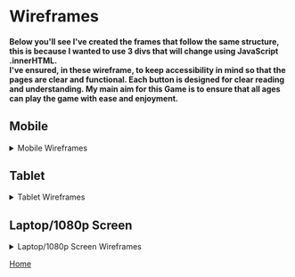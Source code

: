 # Wireframes

#### Below you'll see I've created the frames that follow the same structure, this is because I wanted to use 3 divs that will change using JavaScript .innerHTML. <br> I've ensured, in these wireframe, to keep accessibility in mind so that the pages are clear and functional. Each button is designed for clear reading and understanding. My main aim for this Game is to ensure that all ages can play the game with ease and enjoyment.

## Mobile

<details>
<summary>Mobile Wireframes</summary>

![Mobile wireframes](assets/documentation/mobile-wireframes.webp)
</details>

## Tablet

<details>
<summary>Tablet Wireframes</summary>

<details>
<summary>Main Menu Wireframes</summary>

![Main menu Tablet](assets/documentation/main-menu-tablet-wf.webp)
</details>

<details>
<summary>Game Page Wireframes</summary>

![Game page Tablet](assets/documentation/game-page-tablet-wf.webp)
</details>

<details>
<summary>Rules Wireframes</summary>

![Rules Tablet](assets/documentation/rules-wf-tablet.webp)
</details>

<details>
<summary>Set a win target Wireframes</summary>

![Set a win target Tablet](assets/documentation/set-win-target-tablet-wf.webp)
</details>

<details>
<summary>Winner Page Wireframes</summary>

![Winner page Tablet](assets/documentation/winner-page-tablet-wf.webp)
</details>

<details>
<summary>Loser Page Wireframes</summary>

![Loser page Tablet](assets/documentation/loser-page-tablet-wf.webp)
</details>

<details>
<summary>Draw Page Wireframes</summary>

![Draw Page Tablet](assets/documentation/draw-tablet-wf.webp)
</details>

</details>

## Laptop/1080p Screen

<details>
<summary>Laptop/1080p Screen Wireframes</summary>

<details>
<summary>Main Menu Wireframes</summary>

![Main menu Laptop/1080p Screen](assets/documentation/main-laptop-desktop-wf.webp)
</details>

<details>
<summary>Game Page Wireframes</summary>

![Game page Laptop/1080p Screen](assets/documentation/game-page-laptop-desktop-wf.webp)
</details>

<details>
<summary>Rules Wireframes</summary>

![Rules Laptop/1080p Screen](assets/documentation/rules-laptop-desktop-wf.webp)
</details>

<details>
<summary>Set a win target Wireframes</summary>

![Set a win target Laptop/1080p Screen](assets/documentation/set-win-laptop-desktop-wf.webp)
</details>

<details>
<summary>Winner page Wireframes</summary>

![Winner Laptop/1080p Screen](assets/documentation/winner-laptop-desktop-wf.webp)
</details>

<details>
<summary>Loser page Wireframes</summary>

![Loser menu Laptop/1080p Screen](assets/documentation/loser-laptop-desktop-wf.webp)
</details>

<details>
<summary>Draw page Wireframes</summary>

![Draw Page Laptop/1080p Screen](assets/documentation/draw-page-laptop-desktop-wf.webp)
</details>

</details>

[Home](README.md#wireframes)
